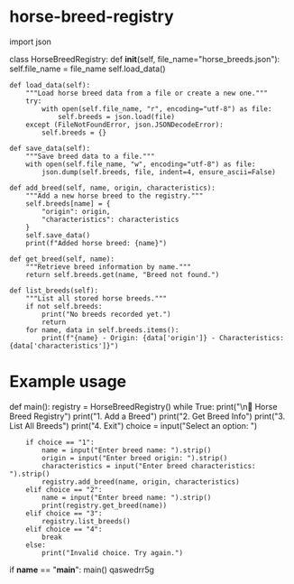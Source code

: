 # horse-breed-registry
import json

class HorseBreedRegistry:
    def __init__(self, file_name="horse_breeds.json"):
        self.file_name = file_name
        self.load_data()

    def load_data(self):
        """Load horse breed data from a file or create a new one."""
        try:
            with open(self.file_name, "r", encoding="utf-8") as file:
                self.breeds = json.load(file)
        except (FileNotFoundError, json.JSONDecodeError):
            self.breeds = {}

    def save_data(self):
        """Save breed data to a file."""
        with open(self.file_name, "w", encoding="utf-8") as file:
            json.dump(self.breeds, file, indent=4, ensure_ascii=False)

    def add_breed(self, name, origin, characteristics):
        """Add a new horse breed to the registry."""
        self.breeds[name] = {
            "origin": origin,
            "characteristics": characteristics
        }
        self.save_data()
        print(f"Added horse breed: {name}")

    def get_breed(self, name):
        """Retrieve breed information by name."""
        return self.breeds.get(name, "Breed not found.")

    def list_breeds(self):
        """List all stored horse breeds."""
        if not self.breeds:
            print("No breeds recorded yet.")
            return
        for name, data in self.breeds.items():
            print(f"{name} - Origin: {data['origin']} - Characteristics: {data['characteristics']}")

# Example usage
def main():
    registry = HorseBreedRegistry()
    while True:
        print("\n🐎 Horse Breed Registry")
        print("1. Add a Breed")
        print("2. Get Breed Info")
        print("3. List All Breeds")
        print("4. Exit")
        choice = input("Select an option: ")
        
        if choice == "1":
            name = input("Enter breed name: ").strip()
            origin = input("Enter breed origin: ").strip()
            characteristics = input("Enter breed characteristics: ").strip()
            registry.add_breed(name, origin, characteristics)
        elif choice == "2":
            name = input("Enter breed name: ").strip()
            print(registry.get_breed(name))
        elif choice == "3":
            registry.list_breeds()
        elif choice == "4":
            break
        else:
            print("Invalid choice. Try again.")

if __name__ == "__main__":
    main()
qaswedrr5g
